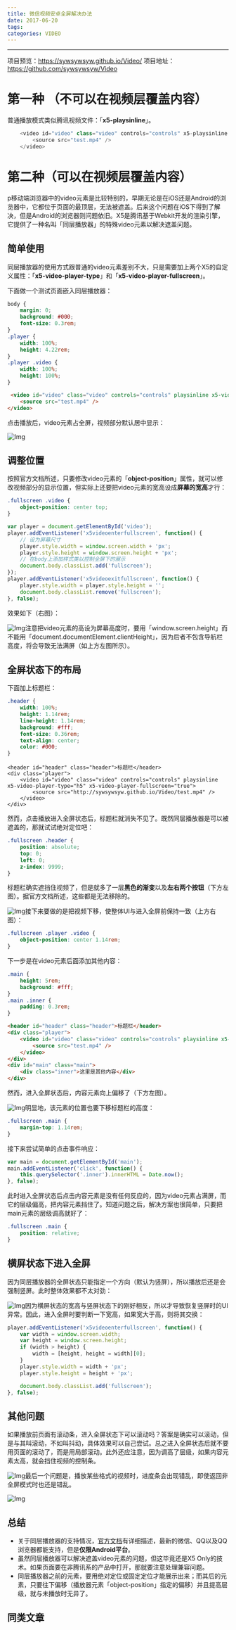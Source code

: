 ```yaml
---
title: 微信视频安卓全屏解决办法 
date: 2017-06-20
tags:
categories: VIDEO
---
```

------

项目预览：https://sywsywsyw.github.io/Video/
项目地址：https://github.com/sywsywsyw/Video

<!-- more -->

# 第一种 （不可以在视频层覆盖内容）

普通播放模式类似腾讯视频文件：「**x5-playsinline**」。

```js
    <video id="video" class="video" controls="controls" x5-playsinline >
        <source src="test.mp4" />
    </video>
```

# 第二种（可以在视频层覆盖内容）

p移动端浏览器中的video元素是比较特别的，早期无论是在iOS还是Android的浏览器中，它都位于页面的最顶层，无法被遮盖。后来这个问题在iOS下得到了解决，但是Android的浏览器则问题依旧。X5是腾讯基于Webkit开发的渲染引擎，它提供了一种名叫「同层播放器」的特殊video元素以解决遮盖问题。

## 简单使用

同层播放器的使用方式跟普通的video元素差别不大，只是需要加上两个X5的自定义属性：「**x5-video-player-type**」和「**x5-video-player-fullscreen**」。

下面做一个测试页面嵌入同层播放器：

```css
body {
    margin: 0;
    background: #000;
    font-size: 0.3rem;
}
.player {
    width: 100%;
    height: 4.22rem;
}
.player .video {
    width: 100%;
    height: 100%;
}
```
```html
 <video id="video" class="video" controls="controls" playsinline x5-video-player-type="h5" x5-video-player-fullscreen="true">
    <source src="test.mp4" />
</video>
```
点击播放后，video元素占全屏，视频部分默认居中显示：

![Img](http://pic1.zhimg.com/v2-eb869701403674a55da0f73d7f1600b4_b.jpg)

## 调整位置

按照官方文档所述，只要修改video元素的「**object-position**」属性，就可以修改视频部分的显示位置，但实际上还要把video元素的宽高设成**屏幕的宽高**才行：

```css
.fullscreen .video {
    object-position: center top;
}
```
```js
var player = document.getElementById('video');
player.addEventListener('x5videoenterfullscreen', function() {
    // 设为屏幕尺寸
    player.style.width = window.screen.width + 'px';
    player.style.height = window.screen.height + 'px';
    // 在body上添加样式类以控制全屏下的展示
    document.body.classList.add('fullscreen');
});
player.addEventListener('x5videoexitfullscreen', function() {
    player.style.width = player.style.height = '';
    document.body.classList.remove('fullscreen');
}, false);
```
效果如下（右图）：

![Img](http://pic2.zhimg.com/v2-b0b27afc9b06694f4abbbf3b4bbaeeb9_b.jpg)注意把video元素的高设为屏幕高度时，要用「window.screen.height」而不能用「document.documentElement.clientHeight」，因为后者不包含导航栏高度，将会导致无法满屏（如上方左图所示）。

## 全屏状态下的布局

下面加上标题栏：
```css
.header {
    width: 100%;
    height: 1.14rem;
    line-height: 1.14rem;
    background: #fff;
    font-size: 0.36rem;
    text-align: center;
    color: #000;
}
```
```htnk
<header id="header" class="header">标题栏</header>
<div class="player">
    <video id="video" class="video" controls="controls" playsinline x5-video-player-type="h5" x5-video-player-fullscreen="true">
        <source src="http://sywsywsyw.github.io/Video/test.mp4" />
    </video>
</div>
```
然而，点击播放进入全屏状态后，标题栏就消失不见了。既然同层播放器是可以被遮盖的，那就试试绝对定位吧：

```css
.fullscreen .header {
    position: absolute;
    top: 0;
    left: 0;
    z-index: 9999;
}
```
标题栏确实遮挡住视频了，但是就多了一层**黑色的渐变**以及**左右两个按钮**（下方左图）。据官方文档所述，这些都是无法移除的。

![Img](http://pic3.zhimg.com/v2-7f05f4a825d8c9138d15f8df1e0055ce_b.jpg)接下来要做的是把视频下移，使整体UI与进入全屏前保持一致（上方右图）：

```css
.fullscreen .player .video {
    object-position: center 1.14rem;
}
```
下一步是在video元素后面添加其他内容：
```css
.main {
    height: 5rem;
    background: #fff;
}
.main .inner {
    padding: 0.3rem;
} 
```
```html
<header id="header" class="header">标题栏</header>
<div class="player">
    <video id="video" class="video" controls="controls" playsinline x5-video-player-type="h5" x5-video-player-fullscreen="true">
        <source src="test.mp4" />
    </video>
</div>
<div id="main" class="main">
    <div class="inner">这里是其他内容</div>
</div>
```
然而，进入全屏状态后，内容元素向上偏移了（下方左图）。

![Img](http://pic3.zhimg.com/v2-88b10e3a61b1de118f8f691357ae5c62_b.jpg)明显地，该元素的位置也要下移标题栏的高度：
```css
.fullscreen .main {
    margin-top: 1.14rem;
}
```
接下来尝试简单的点击事件响应：
```js
var main = document.getElementById('main');
main.addEventListener('click', function() {
    this.querySelector('.inner').innerHTML = Date.now();
}, false);
```
此时进入全屏状态后点击内容元素是没有任何反应的，因为video元素占满屏，而它的层级偏高，把内容元素挡住了。知道问题之后，解决方案也很简单，只要把main元素的层级调高就好了：
```css
.fullscreen .main {
    position: relative;
}
```

## 横屏状态下进入全屏

因为同层播放器的全屏状态只能指定一个方向（默认为竖屏），所以播放后还是会强制竖屏。此时整体效果都不太对劲：

![Img](http://pic4.zhimg.com/v2-5e97ad18326db3d57ae800b1cd9d9677_b.jpg)因为横屏状态的宽高与竖屏状态下的刚好相反，所以才导致恢复竖屏时的UI异常。因此，进入全屏时要判断一下宽高，如果宽大于高，则将其交换：

```js
player.addEventListener('x5videoenterfullscreen', function() {
    var width = window.screen.width;
    var height = window.screen.height;
    if (width > height) {
        width = [height, height = width][0];
    }
    player.style.width = width + 'px';
    player.style.height = height + 'px';

    document.body.classList.add('fullscreen');
}, false);
```
## 其他问题

如果播放前页面有滚动条，进入全屏状态下可以滚动吗？答案是确实可以滚动，但是与其叫滚动，不如叫抖动，具体效果可以自己尝试。总之进入全屏状态后就不要用页面的滚动了，而是用局部滚动。此外还应注意，因为调高了层级，如果内容元素太高，就会挡住视频的控制条。

![Img](http://pic3.zhimg.com/v2-40e725130a28ea56e04e9f7d8888dec2_b.jpg)最后一个问题是，播放某些格式的视频时，进度条会出现错乱，即使返回非全屏模式时也还是错乱。

![Img](http://pic3.zhimg.com/v2-b22d5742b8487d9a1670ccd90e2cc33e_b.jpg)

## 总结

*   关于同层播放器的支持情况，[官方文档](http://link.zhihu.com/?target=https%3A//x5.tencent.com/tbs/guide/video.html)有详细描述，最新的微信、QQ以及QQ浏览器都能支持，但是**仅限Android平台**。
*   虽然同层播放器可以解决遮盖video元素的问题，但这毕竟还是X5 Only的技术。如果页面要在非腾讯系的产品中打开，那就要注意处理兼容问题。
*   同层播放器之前的元素，要用绝对定位或固定定位才能展示出来；而其后的元素，只要往下偏移（播放器元素「object-position」指定的偏移）并且提高层级，就与未播放时无异了。

## 同类文章

<!-- https://x5.tencent.com/tbs/guide/video.html
https://aotu.io/notes/2017/01/11/mobile-video/
https://zhuanlan.zhihu.com/p/27559167
https://segmentfault.com/a/1190000010377156?hmsr=toutiao.io&utm_medium=toutiao.io&utm_source=toutiao.io
https://segmentfault.com/a/1190000008782550
http://taobaofed.org/blog/2016/05/23/video-player/
http://blog.csdn.net/wqs977/article/details/53166887
http://leonshi.com/2015/09/06/mobile-video-play/
https://segmentfault.com/a/1190000006857675 -->